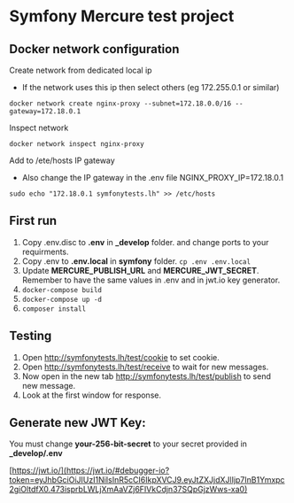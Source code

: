 # Symfony Mercure test project

## Docker network configuration

Create network from dedicated local ip
* If the network uses this ip then select others (eg 172.255.0.1 or similar)
``` 
docker network create nginx-proxy --subnet=172.18.0.0/16 --gateway=172.18.0.1
```

Inspect network
``` 
docker network inspect nginx-proxy
```
Add to /ete/hosts IP gateway
* Also change the IP gateway in the .env file NGINX_PROXY_IP=172.18.0.1 
``` 
sudo echo "172.18.0.1 symfonytests.lh" >> /etc/hosts
```

## First run
1. Copy .env.disc to **.env** in **_develop** folder. and change ports to your requirments.
2. Copy .env to **.env.local** in **symfony** folder.
```cp .env .env.local```
3. Update **MERCURE_PUBLISH_URL** and **MERCURE_JWT_SECRET**.  
Remember to have the same values in .env and in jwt.io key generator.
4. ```docker-compose build```
5. ```docker-compose up -d```
6. ```composer install```

## Testing

1. Open http://symfonytests.lh/test/cookie to set cookie.
2. Open http://symfonytests.lh/test/receive to wait for new messages.
3. Now open in the new tab http://symfonytests.lh/test/publish to send new message.
5. Look at the first window for response.

## Generate new JWT Key:

You must change **your-256-bit-secret** to your secret provided in **_develop/.env**

[https://jwt.io/](https://jwt.io/#debugger-io?token=eyJhbGciOiJIUzI1NiIsInR5cCI6IkpXVCJ9.eyJtZXJjdXJlIjp7InB1Ymxpc2giOltdfX0.473isprbLWLjXmAaVZj6FIVkCdjn37SQpGjzWws-xa0)


